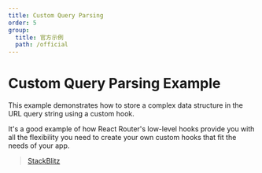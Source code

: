 ```yaml
---
title: Custom Query Parsing
order: 5
group:
  title: 官方示例
  path: /official
---
```


# Custom Query Parsing Example

This example demonstrates how to store a complex data structure in the URL query string using a custom hook.

It's a good example of how React Router's low-level hooks provide you with all the flexibility you need to create your own custom hooks that fit the needs of your app.

> [StackBlitz](https://stackblitz.com/github/remix-run/react-router/tree/main/examples/custom-query-parsing?file=src/App.tsx)

<code src='../../demos/official/custom-query-parsing' iframe="700" />
